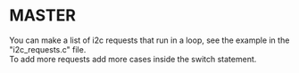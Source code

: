 # MASTER  
You can make a list of i2c requests that run in a loop, see the example in the "i2c_requests.c" file.   
To add more requests add more cases inside the switch statement.
